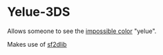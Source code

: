 # Yelue-3DS

Allows someone to see the [impossible color](https://en.wikipedia.org/wiki/Impossible_color) "yelue".

Makes use of [sf2dlib](https://github.com/xerpi/sf2dlib)
